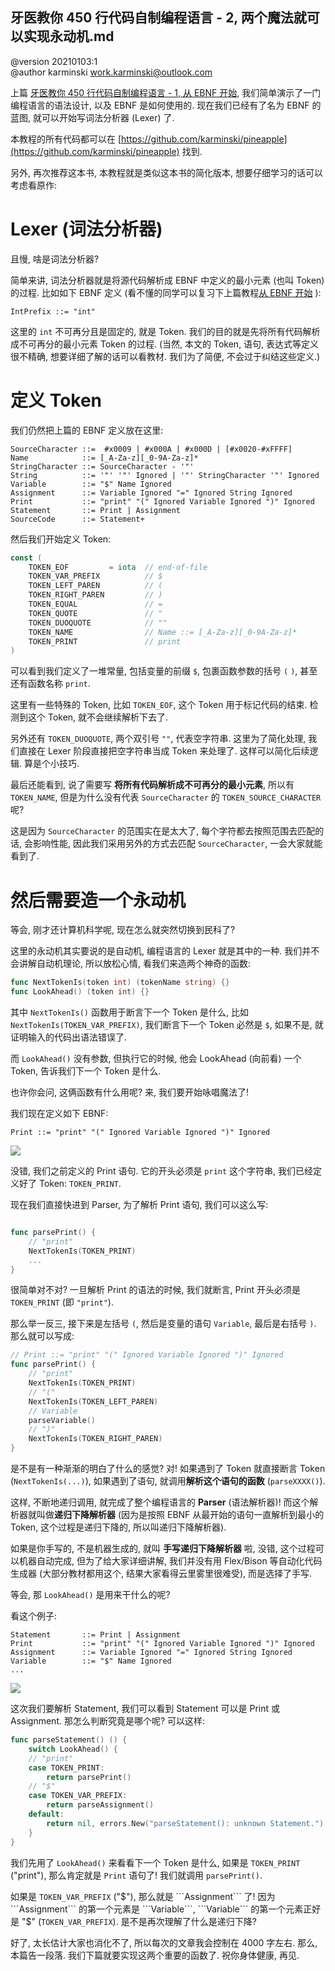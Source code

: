 牙医教你 450 行代码自制编程语言 - 2, 两个魔法就可以实现永动机.md
------------------------------------------------------------

@version    20210103:1  
@author     karminski <work.karminski@outlook.com>


上篇  [牙医教你 450 行代码自制编程语言 - 1, 从 EBNF 开始](https://zhuanlan.zhihu.com/p/341405385), 我们简单演示了一门编程语言的语法设计, 以及 EBNF 是如何使用的. 现在我们已经有了名为 EBNF 的蓝图, 就可以开始写词法分析器 (Lexer) 了.  

本教程的所有代码都可以在 [https://github.com/karminski/pineapple](https://github.com/karminski/pineapple) 找到.  

另外, 再次推荐这本书, 本教程就是类似这本书的简化版本, 想要仔细学习的话可以考虑看原作:  



# Lexer (词法分析器)

且慢, 啥是词法分析器?   

简单来讲, 词法分析器就是将源代码解析成 EBNF 中定义的最小元素 (也叫 Token) 的过程. 比如如下 EBNF 定义 (看不懂的同学可以复习下上篇教程[从 EBNF 开始](https://zhuanlan.zhihu.com/p/341405385) ):

```ebnf
IntPrefix ::= "int"
```

这里的 ```int``` 不可再分且是固定的, 就是 Token. 我们的目的就是先将所有代码解析成不可再分的最小元素 Token 的过程. (当然, 本文的 Token, 语句, 表达式等定义很不精确, 想要详细了解的话可以看教材. 我们为了简便, 不会过于纠结这些定义.)  

# 定义 Token  

我们仍然把上篇的 EBNF 定义放在这里:  

```ebnf
SourceCharacter ::=  #x0009 | #x000A | #x000D | [#x0020-#xFFFF] 
Name            ::= [_A-Za-z][_0-9A-Za-z]*
StringCharacter ::= SourceCharacter - '"'
String          ::= '"' '"' Ignored | '"' StringCharacter '"' Ignored
Variable        ::= "$" Name Ignored
Assignment      ::= Variable Ignored "=" Ignored String Ignored
Print           ::= "print" "(" Ignored Variable Ignored ")" Ignored
Statement       ::= Print | Assignment
SourceCode      ::= Statement+ 
```

然后我们开始定义 Token:

```go
const (
    TOKEN_EOF         = iota  // end-of-file
    TOKEN_VAR_PREFIX          // $
    TOKEN_LEFT_PAREN          // (
    TOKEN_RIGHT_PAREN         // )
    TOKEN_EQUAL 			  // =
    TOKEN_QUOTE         	  // "
    TOKEN_DUOQUOTE 			  // ""
    TOKEN_NAME                // Name ::= [_A-Za-z][_0-9A-Za-z]*
    TOKEN_PRINT               // print                
)
```

可以看到我们定义了一堆常量, 包括变量的前缀 ```$```, 包裹函数参数的括号 ```(``` ```)```, 甚至还有函数名称 ```print```.   

这里有一些特殊的 Token, 比如 ```TOKEN_EOF```, 这个 Token 用于标记代码的结束. 检测到这个 Token, 就不会继续解析下去了.  

另外还有 ```TOKEN_DUOQUOTE```, 两个双引号 ```""```, 代表空字符串. 这里为了简化处理, 我们直接在 Lexer 阶段直接把空字符串当成 Token 来处理了. 这样可以简化后续逻辑. 算是个小技巧.  

最后还能看到, 说了需要写 **将所有代码解析成不可再分的最小元素**, 所以有 ```TOKEN_NAME```, 但是为什么没有代表 ```SourceCharacter``` 的 ```TOKEN_SOURCE_CHARACTER``` 呢?   

这是因为 ```SourceCharacter``` 的范围实在是太大了, 每个字符都去按照范围去匹配的话, 会影响性能, 因此我们采用另外的方式去匹配 ```SourceCharacter```, 一会大家就能看到了.  



# 然后需要造一个永动机  

等会, 刚才还计算机科学呢, 现在怎么就突然切换到民科了?  

这里的永动机其实要说的是自动机, 编程语言的 Lexer 就是其中的一种. 我们并不会讲解自动机理论, 所以放松心情, 看我们来造两个神奇的函数:  

```go
func NextTokenIs(token int) (tokenName string) {} 
func LookAhead() (token int) {}
```

其中 ```NextTokenIs()``` 函数用于断言下一个 Token 是什么, 比如 ```NextTokenIs(TOKEN_VAR_PREFIX)```, 我们断言下一个 Token 必然是 ```$```, 如果不是, 就证明输入的代码出语法错误了.  

而 ```LookAhead()``` 没有参数, 但执行它的时候, 他会 LookAhead (向前看) 一个 Token, 告诉我们下一个 Token 是什么.  

也许你会问, 这俩函数有什么用呢? 来, 我们要开始咏唱魔法了!  

我们现在定义如下 EBNF:  

```ebnf
Print ::= "print" "(" Ignored Variable Ignored ")" Ignored
```

![](./assets/images/ebnf-print.png)

没错, 我们之前定义的 Print 语句. 它的开头必须是 ```print``` 这个字符串, 我们已经定义好了 Token: ```TOKEN_PRINT```.  

现在我们直接快进到 Parser, 为了解析 Print 语句, 我们可以这么写:  


```go

func parsePrint() {
    // "print"
    NextTokenIs(TOKEN_PRINT)
    ...
}

```

很简单对不对? 一旦解析 Print 的语法的时候, 我们就断言, Print 开头必须是 ```TOKEN_PRINT``` (即 ```"print"```).  

那么举一反三, 接下来是左括号 ```(```, 然后是变量的语句 ```Variable```, 最后是右括号 ```)```. 那么就可以写成:  


```go
// Print ::= "print" "(" Ignored Variable Ignored ")" Ignored
func parsePrint() {
    // "print"
    NextTokenIs(TOKEN_PRINT)     
    // "(" 
    NextTokenIs(TOKEN_LEFT_PAREN) 
    // Variable
    parseVariable()
    // ")"
    NextTokenIs(TOKEN_RIGHT_PAREN)
}
```

是不是有一种渐渐的明白了什么的感觉? 对! 如果遇到了 Token 就直接断言 Token (```NextTokenIs(...)```), 如果遇到了语句, 就调用**解析这个语句的函数** (```parseXXXX()```).  

这样, 不断地递归调用, 就完成了整个编程语言的 **Parser** (语法解析器)! 而这个解析器就叫做**递归下降解析器** (因为是按照 EBNF 从最开始的语句一直解析到最小的 Token, 这个过程是递归下降的, 所以叫递归下降解析器).  

如果是你手写的, 不是机器生成的, 就叫 **手写递归下降解析器** 啦, 没错, 这个过程可以机器自动完成, 但为了给大家详细讲解, 我们并没有用 Flex/Bison 等自动化代码生成器 (大部分教材都用这个, 结果大家看得云里雾里很难受), 而是选择了手写.   

等会, 那 ```LookAhead()``` 是用来干什么的呢?  

看这个例子:  

```ebnf
Statement       ::= Print | Assignment
Print           ::= "print" "(" Ignored Variable Ignored ")" Ignored
Assignment      ::= Variable Ignored "=" Ignored String Ignored
Variable        ::= "$" Name Ignored
...
```

![](./assets/images/ebnf-statement-sum.png)


这次我们要解析 Statement, 我们可以看到 Statement 可以是 Print 或 Assignment. 那怎么判断究竟是哪个呢? 可以这样:  


```go
func parseStatement() () {
    switch LookAhead() {
    // "print" 
    case TOKEN_PRINT:
        return parsePrint()
    // "$"
    case TOKEN_VAR_PREFIX:
        return parseAssignment()
    default:
        return nil, errors.New("parseStatement(): unknown Statement.")
    }
}
```

我们先用了 ```LookAhead()``` 来看看下一个  Token 是什么, 如果是 ```TOKEN_PRINT``` ("print"), 那么肯定就是 ```Print``` 语句了! 我们就调用 ```parsePrint()```.  

如果是 ```TOKEN_VAR_PREFIX``` ("$"), 那么就是 ```Assignment``` 了! 因为 ```Assignment``` 的第一个元素是 ```Variable```, ```Variable``` 的第一个元素正好是 "$" (```TOKEN_VAR_PREFIX```). 是不是再次理解了什么是递归下降?   

好了, 太长估计大家也消化不了, 所以每次的文章我会控制在 4000 字左右. 那么, 本篇告一段落. 我们下篇就要实现这两个重要的函数了. 祝你身体健康, 再见.  



